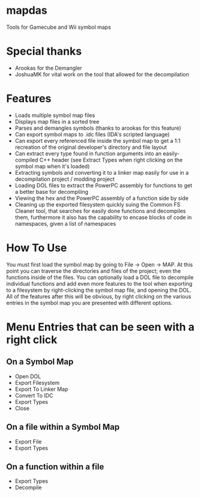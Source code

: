 # mapdas
Tools for Gamecube and Wii symbol maps

# Special thanks
- Arookas for the Demangler
- JoshuaMK for vital work on the tool that allowed for the decompilation

# Features
- Loads multiple symbol map files
- Displays map files in a sorted tree
- Parses and demangles symbols (thanks to arookas for this feature)
- Can export symbol maps to .idc files (IDA's scripted language)
- Can export every referenced file inside the symbol map to get a 1:1 recreation of the original developer's directory and file layout
- Can extract every type found in function arguments into an easily-compiled C++ header (see Extract Types when right clicking on the symbol map when it's loaded)
- Extracting symbols and converting it to a linker map easily for use in a decompilation project / modding project
- Loading DOL files to extract the PowerPC assembly for functions to get a better base for decompiling
- Viewing the hex and the PowerPC assembly of a function side by side 
- Cleaning up the exported filesystem quickly suing the Common FS Cleaner tool, that searches for easily done functions and decompiles them, furthermore it also has the capability to encase blocks of code in namespaces, given a list of namespaces

# How To Use
You must first load the symbol map by going to File -> Open -> MAP.
At this point you can traverse the directories and files of the project; even the functions inside of the files.
You can optionally load a DOL file to decompile individual functions and add even more features to the tool when exporting to a filesystem by right-clicking the symbol map file, and opening the DOL.
All of the features after this will be obvious, by right clicking on the various entries in the symbol map you are presented with different options.

# Menu Entries that can be seen with a right click
## On a Symbol Map
  - Open DOL
  - Export Filesystem
  - Export To Linker Map
  - Convert To IDC
  - Export Types
  - Close

## On a file within a Symbol Map
  - Export File
  - Export Types

## On a function within a file
  - Export Types
  - Decompile
